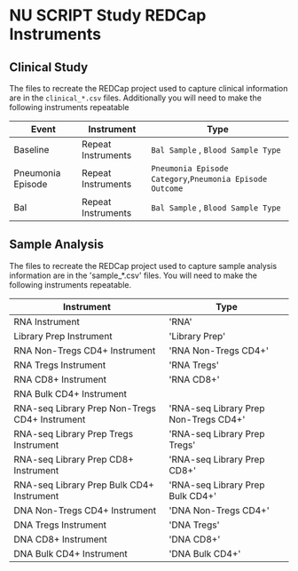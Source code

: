 # NU SCRIPT Study REDCap Instruments

## Clinical Study

The files to recreate the REDCap project used to capture clinical information are in the `clinical_*.csv` files. Additionally you will need to make the following instruments repeatable

|Event|Instrument|Type|
|---|---|---|
|Baseline|Repeat Instruments|`Bal Sample` , `Blood Sample Type`|
|Pneumonia Episode|Repeat Instruments|`Pneumonia Episode Category`,`Pneumonia Episode Outcome`|
|Bal|Repeat Instruments|`Bal Sample` , `Blood Sample Type`|

## Sample Analysis

The files to recreate the REDCap project used to capture sample analysis information are in the 'sample_*.csv' files. You will need to make the following instruments repeatable.


|Instrument|Type|
|---|---|
|RNA Instrument| 'RNA'|
|Library Prep Instrument| 'Library Prep'|
|RNA Non-Tregs CD4+ Instrument| 'RNA Non-Tregs CD4+'|
|RNA Tregs Instrument| 'RNA Tregs'|
|RNA CD8+ Instrument| 'RNA CD8+'|
|RNA Bulk CD4+ Instrument| |'RNA Bulk CD4+'|
|RNA-seq Library Prep Non-Tregs CD4+ Instrument| 'RNA-seq Library Prep Non-Tregs CD4+'|
|RNA-seq Library Prep Tregs Instrument|'RNA-seq Library Prep Tregs'|
|RNA-seq Library Prep CD8+ Instrument| 'RNA-seq Library Prep CD8+'|
|RNA-seq Library Prep Bulk CD4+ Instrument| 'RNA-seq Library Prep Bulk CD4+'|
|DNA Non-Tregs CD4+ Instrument| 'DNA Non-Tregs CD4+'|
|DNA Tregs Instrument| 'DNA Tregs'|
|DNA CD8+ Instrument| 'DNA CD8+'|
|DNA Bulk CD4+ Instrument| 'DNA Bulk CD4+'|





